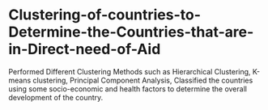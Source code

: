 # Clustering-of-countries-to-Determine-the-Countries-that-are-in-Direct-need-of-Aid
Performed Different Clustering Methods such as Hierarchical Clustering, K-means clustering, Principal Component Analysis, Classified the countries using some socio-economic and health factors to determine the overall development of the country.
